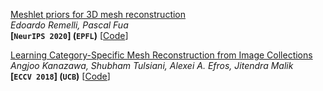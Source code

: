 <span id="Meshlet"></span>
[Meshlet priors for 3D mesh reconstruction](https://arxiv.org/pdf/2006.03997.pdf)  
*Edoardo Remelli, Pascal Fua*  
**[`NeurIPS 2020`] (`EPFL`)** [[Code](https://github.com/cvlab-epfl/MeshSDF)]



<span id="SMR"></span>
[Learning Category-Specific Mesh Reconstruction from Image Collections](https://arxiv.org/pdf/1803.07549.pdf)  
*Angjoo Kanazawa, Shubham Tulsiani, Alexei A. Efros, Jitendra Malik*  
**[`ECCV 2018`] (`UCB`)** [[Code](https://github.com/akanazawa/cmr)]


